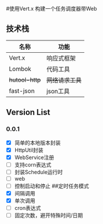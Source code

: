 #使用Vert.x 构建一个任务调度器带Web  

## 技术栈 
| 名称 | 功能 |
| --- | --- |
| Vert.x | 响应式框架 |
| Lombok | 代码工具|
| ~~hutool-http~~| ~~网络请求工具~~|
| fast-json| json工具|

## Version List
### 0.0.1
- [x] 简单的本地版本封装
- [x] HttpUtil封装
- [x] WebService注册
- [ ] 支持corn表达式
- [ ] 封装Schedule运行时
- [ ] web
- [ ] 控制启动和停止
##定时任务模式
- [x] 间隔调用
- [x] 单次调用
- [ ] cron表达式
- [ ] 固定次数，避开特殊时间/日期
